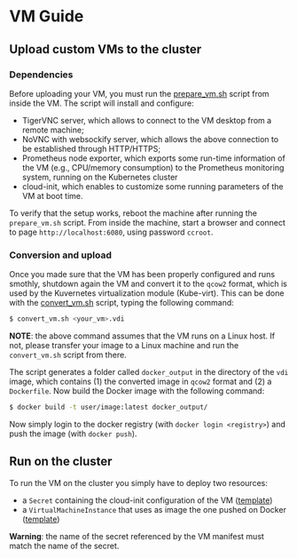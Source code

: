 # VM Guide

## Upload custom VMs to the cluster

### Dependencies

Before uploading your VM, you must run the [prepare_vm.sh](scripts/prepare_vm.sh) script from inside the VM.
The script will install and configure:
- TigerVNC server, which allows to connect to the VM desktop from a remote machine;
- NoVNC with websockify server, which allows the above connection to be established through HTTP/HTTPS;
- Prometheus node exporter, which exports some run-time information of the VM (e.g., CPU/memory consumption) to the Prometheus monitoring system, running on the Kubernetes cluster
- cloud-init, which enables to customize some running parameters of the VM at boot time.

To verify that the setup works, reboot the machine after running the `prepare_vm.sh` script.
From inside the machine, start a browser and connect to page `http://localhost:6080`, using password `ccroot`.

### Conversion and upload
Once you made sure that the VM has been properly configured and runs smothly, shutdown again the VM and convert it to the `qcow2` format, which is used by the Kuvernetes virtualization module (Kube-virt).
This can be done with the [convert_vm.sh](scripts/convert_vm.sh) script, typing the following command:

```sh
$ convert_vm.sh <your_vm>.vdi
```

**NOTE**: the above command assumes that the VM runs on a Linux host. If not, please transfer your image to a Linux machine and run the `convert_vm.sh` script from there.

The script generates a folder called `docker_output` in the directory of the `vdi` image, which contains (1) the converted image in `qcow2` format and (2) a `Dockerfile`.
Now build the Docker image with the following command:

```sh
$ docker build -t user/image:latest docker_output/
```

Now simply login to the docker registry (with `docker login <registry>`) and push the image (with `docker push`).


## Run on the cluster

To run the VM on the cluster you simply have to deploy two resources:
- a `Secret` containing the cloud-init configuration of the VM ([template](templates/cloudinit.yaml))
- a `VirtualMachineInstance` that uses as image the one pushed on Docker ([template](templates/vm.yaml))

**Warning**: the name of the secret referenced by the VM manifest must match the name of the secret.
